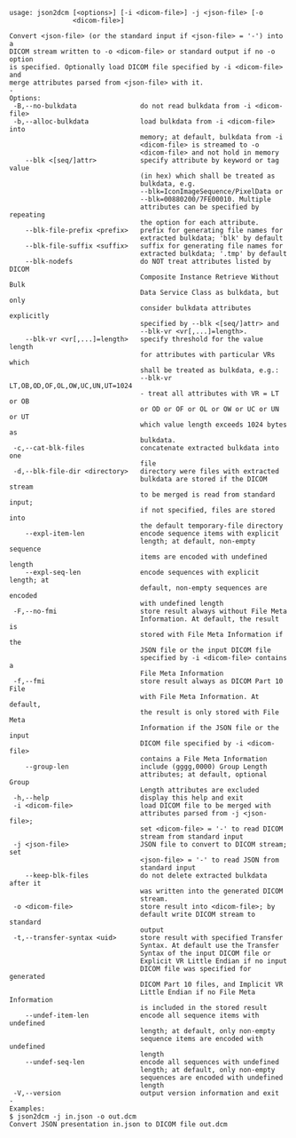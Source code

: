     usage: json2dcm [<options>] [-i <dicom-file>] -j <json-file> [-o
                    <dicom-file>]
    
    Convert <json-file> (or the standard input if <json-file> = '-') into a
    DICOM stream written to -o <dicom-file> or standard output if no -o option
    is specified. Optionally load DICOM file specified by -i <dicom-file> and
    merge attributes parsed from <json-file> with it.
    -
    Options:
     -B,--no-bulkdata                do not read bulkdata from -i <dicom-file>
     -b,--alloc-bulkdata             load bulkdata from -i <dicom-file> into
                                     memory; at default, bulkdata from -i
                                     <dicom-file> is streamed to -o
                                     <dicom-file> and not hold in memory
        --blk <[seq/]attr>           specify attribute by keyword or tag value
                                     (in hex) which shall be treated as
                                     bulkdata, e.g.
                                     --blk=IconImageSequence/PixelData or
                                     --blk=00880200/7FE00010. Multiple
                                     attributes can be specified by repeating
                                     the option for each attribute.
        --blk-file-prefix <prefix>   prefix for generating file names for
                                     extracted bulkdata; 'blk' by default
        --blk-file-suffix <suffix>   suffix for generating file names for
                                     extracted bulkdata; '.tmp' by default
        --blk-nodefs                 do NOT treat attributes listed by DICOM
                                     Composite Instance Retrieve Without Bulk
                                     Data Service Class as bulkdata, but only
                                     consider bulkdata attributes explicitly
                                     specified by --blk <[seq/]attr> and
                                     --blk-vr <vr[,...]=length>.
        --blk-vr <vr[,...]=length>   specify threshold for the value length
                                     for attributes with particular VRs which
                                     shall be treated as bulkdata, e.g.:
                                     --blk-vr LT,OB,OD,OF,OL,OW,UC,UN,UT=1024
                                     - treat all attributes with VR = LT or OB
                                     or OD or OF or OL or OW or UC or UN or UT
                                     which value length exceeds 1024 bytes as
                                     bulkdata.
     -c,--cat-blk-files              concatenate extracted bulkdata into one
                                     file
     -d,--blk-file-dir <directory>   directory were files with extracted
                                     bulkdata are stored if the DICOM stream
                                     to be merged is read from standard input;
                                     if not specified, files are stored into
                                     the default temporary-file directory
        --expl-item-len              encode sequence items with explicit
                                     length; at default, non-empty sequence
                                     items are encoded with undefined length
        --expl-seq-len               encode sequences with explicit length; at
                                     default, non-empty sequences are encoded
                                     with undefined length
     -F,--no-fmi                     store result always without File Meta
                                     Information. At default, the result is
                                     stored with File Meta Information if the
                                     JSON file or the input DICOM file
                                     specified by -i <dicom-file> contains a
                                     File Meta Information
     -f,--fmi                        store result always as DICOM Part 10 File
                                     with File Meta Information. At default,
                                     the result is only stored with File Meta
                                     Information if the JSON file or the input
                                     DICOM file specified by -i <dicom-file>
                                     contains a File Meta Information
        --group-len                  include (gggg,0000) Group Length
                                     attributes; at default, optional Group
                                     Length attributes are excluded
     -h,--help                       display this help and exit
     -i <dicom-file>                 load DICOM file to be merged with
                                     attributes parsed from -j <json-file>;
                                     set <dicom-file> = '-' to read DICOM
                                     stream from standard input
     -j <json-file>                  JSON file to convert to DICOM stream; set
                                     <json-file> = '-' to read JSON from
                                     standard input
        --keep-blk-files             do not delete extracted bulkdata after it
                                     was written into the generated DICOM
                                     stream.
     -o <dicom-file>                 store result into <dicom-file>; by
                                     default write DICOM stream to standard
                                     output
     -t,--transfer-syntax <uid>      store result with specified Transfer
                                     Syntax. At default use the Transfer
                                     Syntax of the input DICOM file or
                                     Explicit VR Little Endian if no input
                                     DICOM file was specified for generated
                                     DICOM Part 10 files, and Implicit VR
                                     Little Endian if no File Meta Information
                                     is included in the stored result
        --undef-item-len             encode all sequence items with undefined
                                     length; at default, only non-empty
                                     sequence items are encoded with undefined
                                     length
        --undef-seq-len              encode all sequences with undefined
                                     length; at default, only non-empty
                                     sequences are encoded with undefined
                                     length
     -V,--version                    output version information and exit
    -
    Examples:
    $ json2dcm -j in.json -o out.dcm
    Convert JSON presentation in.json to DICOM file out.dcm
